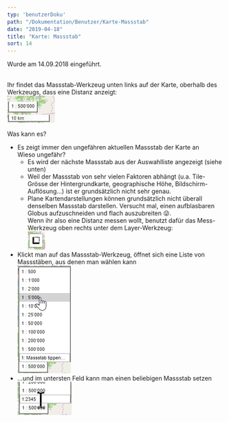 ```yaml
---
typ: 'benutzerDoku'
path: "/Dokumentation/Benutzer/Karte-Massstab"
date: "2019-04-18"
title: "Karte: Massstab"
sort: 14
---
```


Wurde am 14.09.2018 eingeführt.<br/><br/>

Ihr findet das Massstab-Werkzeug unten links auf der Karte, oberhalb des Werkzeugs, dass eine Distanz anzeigt:<br/>
![Massstab-Werkzeug](_media/mapScale.png)<br/>

Was kann es?

- Es zeigt immer den ungefähren aktuellen Massstab der Karte an<br/>
  Wieso ungefähr?
    - Es wird der nächste Massstab aus der Auswahlliste angezeigt (siehe unten)
    - Weil der Massstab von sehr vielen Faktoren abhängt (u.a. Tile-Grösse der Hintergrundkarte, geographische Höhe, Bildschirm-Auflösung...) ist er grundsätzlich nicht sehr genau.
    - Plane Kartendarstellungen können grundsätzlich nicht überall denselben Massstab darstellen. Versucht mal, einen aufblasbaren Globus aufzuschneiden und flach auszubreiten :stuck_out_tongue_winking_eye:.<br/>
      Wenn ihr also eine Distanz messen wollt, benutzt dafür das Mess-Werkzeug oben rechts unter dem Layer-Werkzeug:<br/>
      ![Messen](_media/mapMeasure.png)
- Klickt man auf das Massstab-Werkzeug, öffnet sich eine Liste von Massstäben, aus denen man wählen kann<br/>
  ![Massstab wählen](_media/mapScaleOpen.png)
- ...und im untersten Feld kann man einen beliebigen Massstab setzen<br/>
  ![Massstab setzen](_media/mapScaleSet.png)